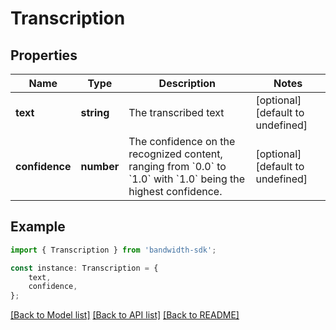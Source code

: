 # Transcription


## Properties

Name | Type | Description | Notes
------------ | ------------- | ------------- | -------------
**text** | **string** | The transcribed text | [optional] [default to undefined]
**confidence** | **number** | The confidence on the recognized content, ranging from &#x60;0.0&#x60; to &#x60;1.0&#x60; with &#x60;1.0&#x60; being the highest confidence. | [optional] [default to undefined]

## Example

```typescript
import { Transcription } from 'bandwidth-sdk';

const instance: Transcription = {
    text,
    confidence,
};
```

[[Back to Model list]](../README.md#documentation-for-models) [[Back to API list]](../README.md#documentation-for-api-endpoints) [[Back to README]](../README.md)
